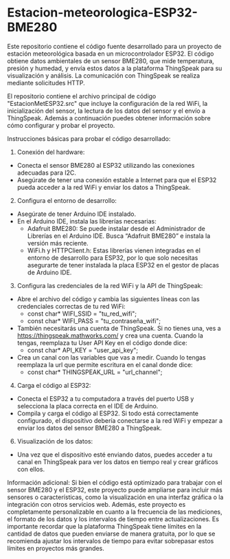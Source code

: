 # Estacion-meteorologica-ESP32-BME280
Este repositorio contiene el código fuente desarrollado para un proyecto de estación meteorológica basada en un microcontrolador ESP32. El código obtiene datos ambientales de un sensor BME280, que mide temperatura, presión y humedad, y envía estos datos a la plataforma ThingSpeak para su visualización y análisis. La comunicación con ThingSpeak se realiza mediante solicitudes HTTP.

El repositorio contiene el archivo principal de código "EstacionMetESP32.src" que incluye la configuración de la red WiFi, la inicialización del sensor, la lectura de los datos del sensor y el envío a ThingSpeak. Además a continuación puedes obtener información sobre cómo configurar y probar el proyecto.

Instrucciones básicas para probar el código desarrollado:
1.	Conexión del hardware:
- Conecta el sensor BME280 al ESP32 utilizando las conexiones adecuadas para I2C.
- Asegúrate de tener una conexión estable a Internet para que el ESP32 pueda acceder a la red WiFi y enviar los datos a ThingSpeak.

2.	Configura el entorno de desarrollo:
- Asegúrate de tener Arduino IDE instalado.
- En el Arduino IDE, instala las librerías necesarias:
  - Adafruit BME280: Se puede instalar desde el Administrador de Librerías en el Arduino IDE. Busca “Adafruit BME280” e instala la versión más reciente.
  - WiFi.h y HTTPClient.h: Estas librerías vienen integradas en el entorno de desarrollo para ESP32, por lo que solo necesitas asegurarte de tener instalada la placa ESP32 en el gestor de placas de Arduino IDE.

3.	Configura las credenciales de la red WiFi y la API de ThingSpeak:
- Abre el archivo del código y cambia las siguientes líneas con las credenciales correctas de tu red WiFi:
  - const char* WIFI_SSID = "tu_red_wifi";
  - const char* WIFI_PASS = "tu_contraseña_wifi";
- También necesitarás una cuenta de ThingSpeak. Si no tienes una, ves a https://thingspeak.mathworks.com/ y crea una cuenta. Cuando la tengas, reemplaza tu User API Key en el código donde dice:
  - const char* API_KEY = "user_api_key";
- Crea un canal con las variables que vas a medir. Cuando lo tengas reemplaza la url que permite escritura en el canal donde dice:
  - const char* THINGSPEAK_URL = "url_channel";

4.	Carga el código al ESP32:
- Conecta el ESP32 a tu computadora a través del puerto USB y selecciona la placa correcta en el IDE de Arduino.
- Compila y carga el código al ESP32. Si todo está correctamente configurado, el dispositivo debería conectarse a la red WiFi y empezar a enviar los datos del sensor BME280 a ThingSpeak.

6.	Visualización de los datos:
- Una vez que el dispositivo esté enviando datos, puedes acceder a tu canal en ThingSpeak para ver los datos en tiempo real y crear gráficos con ellos.

Información adicional:
Si bien el código está optimizado para trabajar con el sensor BME280 y el ESP32, este proyecto puede ampliarse para incluir más sensores o características, como la visualización en una interfaz gráfica o la integración con otros servicios web. Además, este proyecto es completamente personalizable en cuanto a la frecuencia de las mediciones, el formato de los datos y los intervalos de tiempo entre actualizaciones.
Es importante recordar que la plataforma ThingSpeak tiene límites en la cantidad de datos que pueden enviarse de manera gratuita, por lo que se recomienda ajustar los intervalos de tiempo para evitar sobrepasar estos límites en proyectos más grandes.
